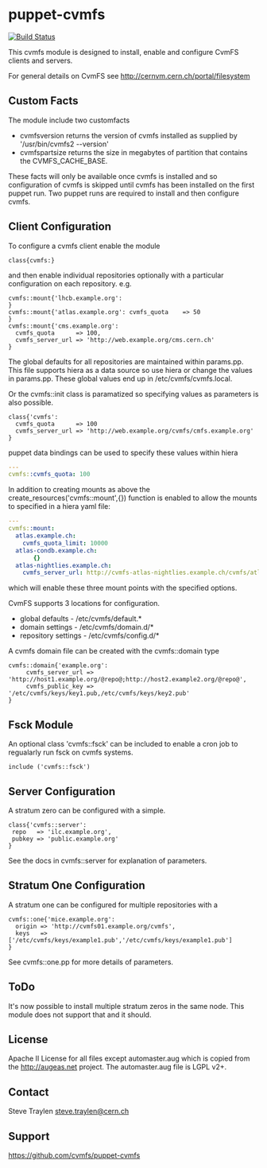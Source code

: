 # puppet-cvmfs

[![Build Status](https://travis-ci.org/cvmfs/puppet-cvmfs.svg?branch=master)](https://travis-ci.org/cvmfs/puppet-cvmfs)

This cvmfs module is designed to install, enable and configure
CvmFS clients and servers.

For general details on CvmFS see
http://cernvm.cern.ch/portal/filesystem 

## Custom Facts
The module include two customfacts

* cvmfsversion returns the version of cvmfs installed as supplied by '/usr/bin/cvmfs2 --version'
* cvmfspartsize returns the size in megabytes of partition that contains the CVMFS_CACHE_BASE.

These facts will only be available once cvmfs is installed and so configuration
of cvmfs is skipped until cvmfs has been installed on the first puppet run.
Two puppet runs are required to install and then configure cvmfs.

## Client Configuration
To configure a cvmfs client enable the module

```puppet
class{cvmfs:}
```

and then enable individual repositories optionally with a particular
configuration on each repository. e.g.

```puppet
cvmfs::mount{'lhcb.example.org':
}
cvmfs::mount{'atlas.example.org': cvmfs_quota    => 50 
}
cvmfs::mount{'cms.example.org': 
  cvmfs_quota      => 100,
  cvmfs_server_url => 'http://web.example.org/cms.cern.ch' 
}
```                                 
The global defaults for all repositories are maintained within
params.pp. This file supports hiera as a data source so use hiera
or change the values in params.pp. These global values 
end up in /etc/cvmfs/cvmfs.local.

Or the cvmfs::init class is paramatized so specifying values 
as parameters is also possible.

```puppet
class{'cvmfs':
  cvmfs_quota      => 100
  cvmfs_server_url => 'http://web.example.org/cvmfs/cmfs.example.org'
}
```

puppet data bindings can be used to specify these values within hiera

```YAML
---
cvmfs::cvmfs_quota: 100
```

In addition to creating mounts as above the
create_resources('cvmfs::mount',{}) function is enabled
to allow the mounts to specified in a hiera yaml file:

```YAML
---
cvmfs::mount:
  atlas.example.ch:
    cvmfs_quota_limit: 10000
  atlas-condb.example.ch:
       {}
  atlas-nightlies.example.ch:
    cvmfs_server_url: http://cvmfs-atlas-nightlies.example.ch/cvmfs/atlas-nightlies.example.ch
```

which will enable these three mount points with the specified options.

CvmFS supports 3 locations for configuration.
* global defaults - /etc/cvmfs/default.*
* domain settings - /etc/cvmfs/domain.d/*
* repository settings - /etc/cvmfs/config.d/*

A cvmfs domain file can be created with the cvmfs::domain type

```puppet
cvmfs::domain{'example.org':
     cvmfs_server_url => 'http://host1.example.org/@repo@;http://host2.example2.org/@repo@',
     cvmfs_public_key => '/etc/cvmfs/keys/key1.pub,/etc/cvmfs/keys/key2.pub'
}
```


## Fsck Module
An optional class 'cvmfs::fsck' can be included to enable a cron job to regualarly
run fsck on cvmfs systems.

```puppet
include ('cvmfs::fsck')
```

## Server Configuration
A stratum zero can be configured with a simple.

```puppet
class{'cvmfs::server':
 repo   => 'ilc.example.org',
 pubkey => 'public.example.org'
}
```

See the docs in cvmfs::server for explanation of parameters.

Stratum One Configuration
------------------------
A stratum one can be configured for multiple repositories with
a 
```puppet
cvmfs::one{'mice.example.org':
  origin => 'http://cvmfs01.example.org/cvmfs',
  keys   => ['/etc/cvmfs/keys/example1.pub','/etc/cvmfs/keys/example1.pub']
}
```

See cvmfs::one.pp for more details of parameters.

## ToDo
It's now possible to install multiple stratum zeros in the same
node. This module does not support that and it should.

## License
Apache II License for all files except automaster.aug which is copied from
the http://augeas.net project. The automaster.aug file is LGPL v2+.

## Contact
Steve Traylen <steve.traylen@cern.ch>

## Support
https://github.com/cvmfs/puppet-cvmfs

